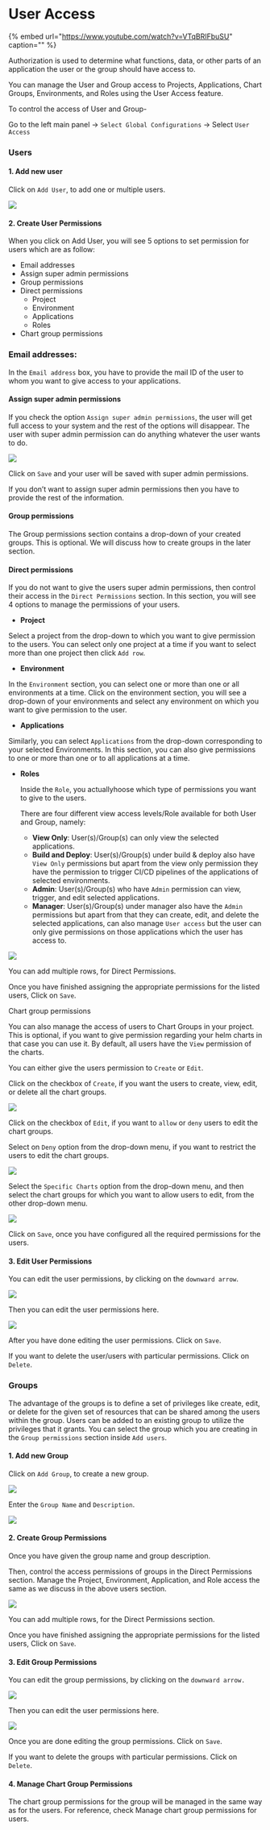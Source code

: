 # User Access



{% embed url="https://www.youtube.com/watch?v=VTqBRIFbuSU" caption="" %}

Authorization is used to determine what functions, data, or other parts of an application the user or the group should have access to.

You can manage the User and Group access to Projects, Applications, Chart Groups, Environments, and Roles using the User Access feature.

To control the access of User and Group-

Go to the left main panel -&gt; `Select Global Configurations` -&gt; Select `User Access`

### Users

#### 1. Add new user

Click on `Add User`, to add one or multiple users.

![](../images/global-configurations/user-access/user1.jpg)



#### 2. Create User Permissions

When you click on Add User, you will see 5 options to set permission for users which are as follow:

* Email addresses
* Assign super admin permissions
* Group permissions
* Direct permissions
  * Project
  * Environment
  * Applications
  * Roles
* Chart group permissions

### Email addresses:

In the `Email address` box, you have to provide the mail ID of the user to whom you want to give access to your applications.

#### Assign super admin permissions

If you check the option `Assign super admin permissions`, the user will get full access to your system and the rest of the options will disappear. The user with super admin permission can do anything whatever the user wants to do.

![](../images/global-configurations/user-access/user_gc1.png)

	

Click on `Save` and your user will be saved with super admin permissions.

If you don’t want to assign super admin permissions then you have to provide the rest of the information.

#### Group permissions

The Group permissions section contains a drop-down of your created groups. This is optional. We will discuss how to create groups in the later section.

#### Direct permissions

If you do not want to give the users super admin permissions, then control their access in the `Direct Permissions` section. In this section, you will see 4 options to manage the permissions of your users.

* **Project**

Select a project from the drop-down to which you want to give permission to the users. You can select only one project at a time if you want to select more than one project then click `Add row`.

* **Environment**

In the `Environment` section, you can select one or more than one or all environments at a time. Click on the environment section, you will see a drop-down of your environments and select any environment on which you want to give permission to the user.

* **Applications**

Similarly, you can select `Applications` from the drop-down corresponding to your selected Environments. In this section, you can also give permissions to one or more than one or to all applications at a time.

* **Roles**

  Inside the `Role`, you actuallyhoose which type of permissions you want to give to the users.



  There are four different view access levels/Role available for both User and Group, namely:

  * **View Only**: User\(s\)/Group\(s\) can only view the selected applications.
  * **Build and Deploy**: User\(s\)/Group\(s\) under build & deploy also have `View Only` permissions but apart from the view only permission they have the permission to trigger CI/CD pipelines of the applications of selected environments.
  * **Admin**: User\(s\)/Group\(s\) who have `Admin` permission can view, trigger, and edit selected applications.
  * **Manager**: User\(s\)/Group\(s\) under manager also have the `Admin` permissions but apart from that they can create, edit, and delete the selected applications, can also manage `User access` but the user can only give permissions on those applications which the user has access to.

![](../images/global-configurations/user-access/user3.jpg)

You can add multiple rows, for Direct Permissions.

Once you have finished assigning the appropriate permissions for the listed users, Click on `Save`.

Chart group permissions

You can also manage the access of users to Chart Groups in your project. This is optional, if you want to give permission regarding your helm charts in that case you can use it. By default, all users have the `View` permission of the charts.

You can either give the users permission to `Create` or `Edit`.

Click on the checkbox of `Create`, if you want the users to create, view, edit, or delete all the chart groups.

![](../images/global-configurations/user-access/user4.jpg)

Click on the checkbox of `Edit`, if you want to `allow` or `deny` users to edit the chart groups.

Select on `Deny` option from the drop-down menu, if you want to restrict the users to edit the chart groups.

![](../images/global-configurations/user-access/user5.jpg)

Select the `Specific Charts` option from the drop-down menu, and then select the chart groups for which you want to allow users to edit, from the other drop-down menu.

![](../images/global-configurations/user-access/user6.jpg)

Click on `Save`, once you have configured all the required permissions for the users.

#### 3. Edit User Permissions

You can edit the user permissions, by clicking on the `downward arrow`.

![](../images/global-configurations/user-access/edit1.jpg)

Then you can edit the user permissions here.

![](../images/global-configurations/user-access/edit2.jpg)

After you have done editing the user permissions. Click on `Save`.

If you want to delete the user/users with particular permissions. Click on `Delete`.

### Groups

The advantage of the groups is to define a set of privileges like create, edit, or delete for the given set of resources that can be shared among the users within the group. Users can be added to an existing group to utilize the privileges that it grants. You can select the group which you are creating in the `Group permissions` section inside `Add users`.

#### 1. Add new Group

Click on `Add Group`, to create a new group.

![](../images/global-configurations/user-access/user7.jpg)

Enter the `Group Name` and `Description`.

![](../images/global-configurations/user-access/user8.jpg)

#### 2. Create Group Permissions

Once you have given the group name and group description.

Then, control the access permissions of groups in the Direct Permissions section. Manage the Project, Environment, Application, and Role access the same as we discuss in the above users section.

![](../images/global-configurations/user-access/user9.jpg)

You can add multiple rows, for the Direct Permissions section.

Once you have finished assigning the appropriate permissions for the listed users, Click on `Save`.

#### 3. Edit Group Permissions

You can edit the group permissions, by clicking on the `downward arrow.`

![](../images/global-configurations/user-access/edit4.jpg)

Then you can edit the user permissions here.

![](../images/global-configurations/user-access/edit7.jpg)

Once you are done editing the group permissions. Click on `Save`.

If you want to delete the groups with particular permissions. Click on `Delete`.

#### 4. Manage Chart Group Permissions

The chart group permissions for the group will be managed in the same way as for the users. For reference, check Manage chart group permissions for users.

